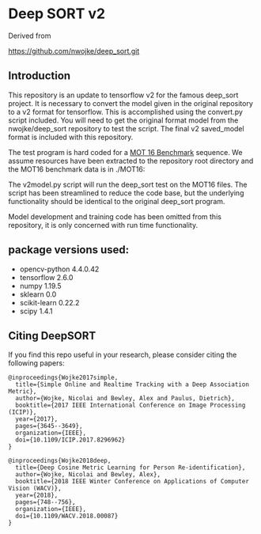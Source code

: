 # Deep SORT v2

Derived from 

https://github.com/nwojke/deep_sort.git

## Introduction

This repository is an update to tensorflow v2 for the famous deep_sort project.  It is
necessary to convert the model given in the original repository to a v2 format for
tensorflow.  This is accomplished using the convert.py script included.  You will need
to get the original format model from the nwojke/deep_sort repository to test the 
script.  The final v2 saved_model format is included with this repository.

The test program is hard coded for a <a href="https://motchallenge.net/data/MOT16/">MOT 16 Benchmark</a>
sequence. We assume resources have been extracted to the repository root directory and the MOT16 
benchmark data is in ./MOT16:

The v2model.py script will run the deep_sort test on the MOT16 files.  The script has
been streamlined to reduce the code base, but the underlying functionality should be
identical to the original deep_sort program.

Model development and training code has been omitted from this repository, it is only
concerned with run time functionality.

## package versions used:
<ul>
<li>opencv-python 4.4.0.42
<li>tensorflow 2.6.0
<li>numpy 1.19.5
<li>sklearn 0.0
<li>scikit-learn 0.22.2
<li>scipy 1.4.1
</ul>

## Citing DeepSORT

If you find this repo useful in your research, please consider citing the following papers:

    @inproceedings{Wojke2017simple,
      title={Simple Online and Realtime Tracking with a Deep Association Metric},
      author={Wojke, Nicolai and Bewley, Alex and Paulus, Dietrich},
      booktitle={2017 IEEE International Conference on Image Processing (ICIP)},
      year={2017},
      pages={3645--3649},
      organization={IEEE},
      doi={10.1109/ICIP.2017.8296962}
    }

    @inproceedings{Wojke2018deep,
      title={Deep Cosine Metric Learning for Person Re-identification},
      author={Wojke, Nicolai and Bewley, Alex},
      booktitle={2018 IEEE Winter Conference on Applications of Computer Vision (WACV)},
      year={2018},
      pages={748--756},
      organization={IEEE},
      doi={10.1109/WACV.2018.00087}
    }

